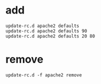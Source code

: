 # add
```shell
update-rc.d apache2 defaults
update-rc.d apache2 defaults 90
update-rc.d apache2 defaults 20 80
```

# remove
```shell
update-rc.d -f apache2 remove
```
